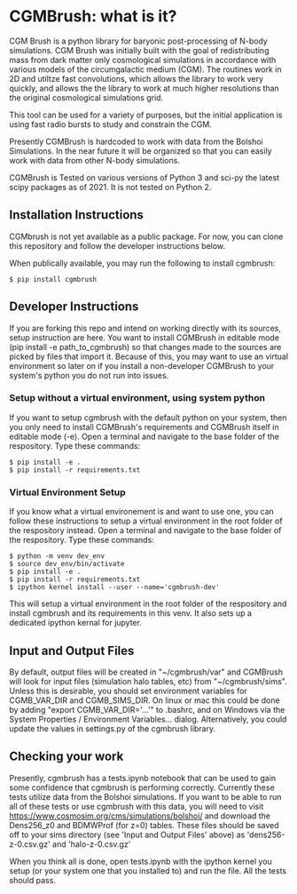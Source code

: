 # CGMBrush: what is it?

CGM Brush is a python library for baryonic post-processing of N-body simulations. CGM Brush was initially built with the goal of redistributing mass from dark matter only cosmological simulations in accordance with various models of the circumgalactic medium (CGM). The routines work in 2D and utiltze fast convolutions, which allows the library to work very quickly, and allows the the library to work at much higher resolutions than the original cosmological simulations grid.

This tool can be used for a variety of purposes, but the initial application is using fast radio bursts to study and constrain the CGM.

Presently CGMBrush is hardcoded to work with data from the Bolshoi Simulations. In the near future it will be organized so that you can easily work with data from other N-body simulations.

CGMBrush is Tested on various versions of Python 3 and sci-py the latest scipy packages as of 2021. It is not tested on Python 2.

## Installation Instructions

CGMbrush is not yet available as a public package. For now, you can clone this repository and follow the developer instructions below.

When publically available, you may run the following to install cgmbrush:
```
$ pip install cgmbrush
```
## Developer Instructions
If you are forking this repo and intend on working directly with its sources, setup instruction are here. You want to install CGMBrush in editable mode (pip install -e path_to_cgmbrush) so that changes made to the sources are picked by files that import it. Because of this, you may want to use an virtual environment so later on if you install a non-developer CGMBrush to your system's python you do not run into issues.

### Setup without a virtual environment, using system python

If you want to setup cgmbrush with the default python on your system, then you only need to install CGMBrush's requirements and CGMBrush itself in editable mode (-e). Open a terminal and navigate to the base folder of the respository. Type these commands:
```
$ pip install -e .
$ pip install -r requirements.txt
```

### Virtual Environment Setup
If you know what a virtual environement is and want to use one, you can follow these instructions to setup a virtual environment in the root folder of the respository instead. Open a terminal and navigate to the base folder of the respository. Type these commands:
```
$ python -m venv dev_env
$ source dev_env/bin/activate
$ pip install -e .
$ pip install -r requirements.txt
$ ipython kernel install --user --name='cgmbrush-dev'
```
This will setup a virtual environment in the root folder of the respository and install cgmbrush and its requirements in this venv. It also sets up a dedicated ipython kernal for jupyter.



## Input and Output Files

By default, output files will be created in "\~/cgmbrush/var" and CGMBrush will look for input files (simulation halo tables, etc) from "\~/cgmbrush/sims". Unless this is desirable, you should set environment variables for CGMB_VAR_DIR and CGMB_SIMS_DIR. On linux or mac this could be done by adding "export CGMB_VAR_DIR='...'" to .bashrc, and on Windows via the System Properties / Environment Variables... dialog. Alternatively, you could update the values in settings.py of the cgmbrush library.


## Checking your work

Presently, cgmbrush has a tests.ipynb notebook that can be used to gain some confidence that cgmbrush is performing correctly. Currently these tests utilize data from the Bolshoi simulations. If you want to be able to run all of these tests or use cgmbrush with this data, you will need to visit https://www.cosmosim.org/cms/simulations/bolshoi/ and download the Dens256_z0 and BDMWProf (for z=0) tables. These files should be saved off to your sims directory (see 'Input and Output Files' above) as 'dens256-z-0.csv.gz' and 'halo-z-0.csv.gz'

When you think all is done, open tests.ipynb with the ipython kernel you setup (or your system one that you installed to) and run the file. All the tests should pass.
